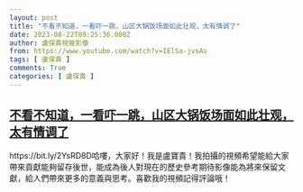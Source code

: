 ```yaml
---
layout: post
title: "不看不知道，一看吓一跳，山区大锅饭场面如此壮观，太有情调了"
date: 2023-08-22T09:25:36.000Z
author: 盧保貴視覺影像
from: https://www.youtube.com/watch?v=IElSa-jvsAs
tags: [ 盧保貴 ]
comments: True
categories: [ 盧保貴 ]
---
```

<!--1692696336000-->
[不看不知道，一看吓一跳，山区大锅饭场面如此壮观，太有情调了](https://www.youtube.com/watch?v=IElSa-jvsAs)
------

<div>
https://bit.ly/2YsRD8D哈嘍，大家好！我是盧寶貴！我拍攝的視頻希望能給大家帶來貢獻能夠留存後世，能成為後人對現在的歷史參考期待影像能為將來保留文獻，給人們帶來更多的意義與思考。喜歡我的視頻記得評論哦！
</div>
